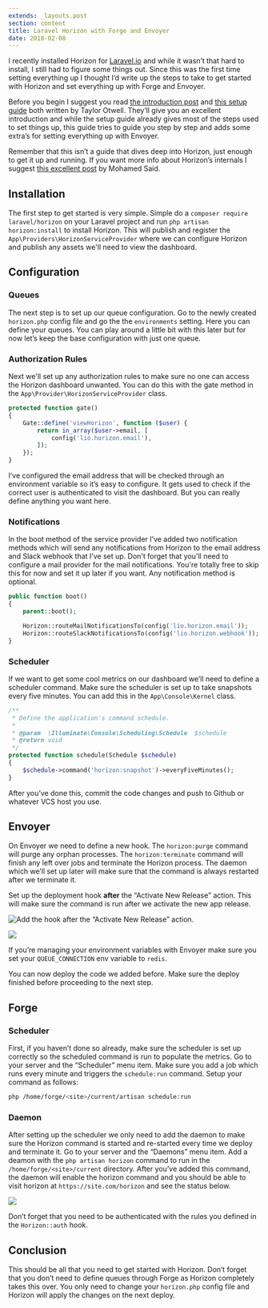 ```yaml
---
extends: _layouts.post
section: content
title: Laravel Horizon with Forge and Envoyer
date: 2018-02-08
---
```

I recently installed Horizon for [Laravel.io](https://laravel.io/) and while it wasn’t that hard to install, I still had to figure some things out. Since this was the first time setting everything up I thought I’d write up the steps to take to get started with Horizon and set everything up with Forge and Envoyer.

Before you begin I suggest you read [the introduction post](https://medium.com/@taylorotwell/introducing-laravel-horizon-4585f66e3e) and [this setup guide](https://medium.com/@taylorotwell/deploying-horizon-to-laravel-forge-fc9e01b74d84) both written by Taylor Otwell. They’ll give you an excellent introduction and while the setup guide already gives most of the steps used to set things up, this guide tries to guide you step by step and adds some extra’s for setting everything up with Envoyer.

Remember that this isn’t a guide that dives deep into Horizon, just enough to get it up and running. If you want more info about Horizon’s internals I suggest [this excellent post](https://divinglaravel.com/horizon) by Mohamed Said.

## Installation

The first step to get started is very simple. Simple do a `composer require laravel/horizon` on your Laravel project and run `php artisan horizon:install` to install Horizon. This will publish and register the `App\Providers\HorizonServiceProvider` where we can configure Horizon and publish any assets we'll need to view the dashboard.

## Configuration

### Queues

The next step is to set up our queue configuration. Go to the newly created `horizon.php` config file and go the the `environments` setting. Here you can define your queues. You can play around a little bit with this later but for now let’s keep the base configuration with just one queue.

### Authorization Rules

Next we'll set up any authorization rules to make sure no one can access the Horizon dashboard unwanted. You can do this with the gate method in the `App\Provider\HorizonServiceProvider` class.

```php
protected function gate()
{
    Gate::define('viewHorizon', function ($user) {
        return in_array($user->email, [
            config('lio.horizon.email'),
        ]);
    });
}
```

I’ve configured the email address that will be checked through an environment variable so it’s easy to configure. It gets used to check if the correct user is authenticated to visit the dashboard. But you can really define anything you want here.

### Notifications

In the boot method of the service provider I’ve added two notification methods which will send any notifications from Horizon to the email address and Slack webhook that I’ve set up. Don't forget that you'll need to configure a mail provider for the mail notifications. You're totally free to skip this for now and set it up later if you want. Any notification method is optional.

```php
public function boot()
{
    parent::boot();

    Horizon::routeMailNotificationsTo(config('lio.horizon.email'));
    Horizon::routeSlackNotificationsTo(config('lio.horizon.webhook'));
}
```

### Scheduler

If we want to get some cool metrics on our dashboard we’ll need to define a scheduler command. Make sure the scheduler is set up to take snapshots every five minutes. You can add this in the `App\Console\Kernel` class.

```php
/**
 * Define the application's command schedule.
 *
 * @param  \Illuminate\Console\Scheduling\Schedule  $schedule
 * @return void
 */
protected function schedule(Schedule $schedule)
{
    $schedule->command('horizon:snapshot')->everyFiveMinutes();
}
```

After you’ve done this, commit the code changes and push to Github or whatever VCS host you use.

## Envoyer

On Envoyer we need to define a new hook. The `horizon:purge` command will purge any orphan processes. The `horizon:terminate` command will finish any left over jobs and terminate the Horizon process. The daemon which we’ll set up later will make sure that the command is always restarted after we terminate it.

Set up the deployment hook **after** the “Activate New Release” action. This will make sure the command is run after we activate the new app release.

![Add the hook **after** the “Activate New Release” action.](/assets/images/posts/laravel-horizon-with-forge-and-envoyer-1.png)

![](/assets/images/posts/laravel-horizon-with-forge-and-envoyer-2.png)

If you’re managing your environment variables with Envoyer make sure you set your `QUEUE_CONNECTION` env variable to `redis`.

You can now deploy the code we added before. Make sure the deploy finished before proceeding to the next step.

## Forge

### Scheduler

First, if you haven’t done so already, make sure the scheduler is set up correctly so the scheduled command is run to populate the metrics. Go to your server and the “Scheduler” menu item. Make sure you add a job which runs every minute and triggers the `schedule:run` command. Setup your command as follows:

```bash
php /home/forge/<site>/current/artisan schedule:run
```

### Daemon

After setting up the scheduler we only need to add the daemon to make sure the Horizon command is started and re-started every time we deploy and terminate it. Go to your server and the “Daemons” menu item. Add a deamon with the `php artisan horizon` command to run in the `/home/forge/<site>/current` directory. After you’ve added this command, the daemon will enable the horizon command and you should be able to visit horizon at `https://site.com/horizon` and see the status below.

![](/assets/images/posts/laravel-horizon-with-forge-and-envoyer-3.png)

Don’t forget that you need to be authenticated with the rules you defined in the `Horizon::auth` hook.

## Conclusion

This should be all that you need to get started with Horizon. Don’t forget that you don’t need to define queues through Forge as Horizon completely takes this over. You only need to change your `horizon.php` config file and Horizon will apply the changes on the next deploy.
